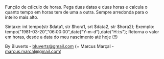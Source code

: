 Função de cálculo de horas.
Pega duas datas e duas horas e calcula o quanto tempo em horas tem de uma a outra.
Sempre arredonda para o inteiro mais alto.

Sintaxe: int tempo(str $data1, str $hora1, srt $data2, str $hora2);
Exemplo: tempo("1981-03-20","06:00:00",date("Y-m-d"),date("H:i:s");
Retorna o valor em horas, desde a data do meu nascimento até hoje (!!)

By Bluverts - bluverts@gmail.com (= Marcus Marçal - marcus.marcal@gmail.com)
